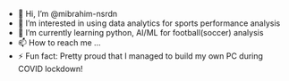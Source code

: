 - 👋 Hi, I’m @mibrahim-nsrdn
- 👀 I’m interested in using data analytics for sports performance analysis
- 🌱 I’m currently learning python, AI/ML for football(soccer) analysis
- 📫 How to reach me ...
- ⚡ Fun fact: Pretty proud that I managed to build my own PC during COVID lockdown!

<!---
mibrahim-nsrdn/mibrahim-nsrdn is a ✨ special ✨ repository because its `README.md` (this file) appears on your GitHub profile.
You can click the Preview link to take a look at your changes.
--->
